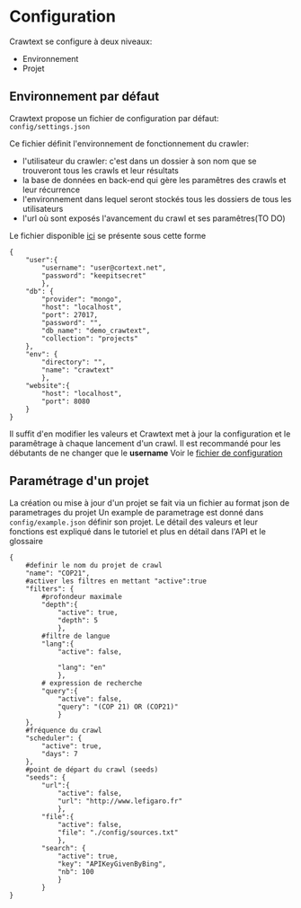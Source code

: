 # Configuration
Crawtext se configure à deux niveaux:
* Environnement
* Projet
## Environnement par défaut

Crawtext propose un fichier de configuration par défaut: ```config/settings.json```

Ce fichier définit l'environnement de fonctionnement du crawler:
* l'utilisateur du crawler: c'est dans un dossier à son nom que se trouveront tous les crawls et leur résultats 
* la base de données en back-end qui gère les paramêtres des crawls et leur récurrence
* l'environnement dans lequel seront stockés tous les dossiers de tous les utilisateurs
* l'url où sont exposés l'avancement du crawl et ses paramêtres(TO DO)

Le fichier disponible [ici](../../config/settings.json) se présente sous cette forme
```
{
	"user":{
        "username": "user@cortext.net",
        "password": "keepitsecret"
        },
	"db": {
        "provider": "mongo",
		"host": "localhost",
		"port": 27017,
        "password": "",
        "db_name": "demo_crawtext",
		"collection": "projects"
	},
    "env": {
        "directory": "",
        "name": "crawtext"
        },
    "website":{
        "host": "localhost",
        "port": 8080
    }
}
```
Il suffit d'en modifier les valeurs et Crawtext met à jour la configuration et le paramêtrage à chaque lancement d'un crawl.
Il est recommandé pour les débutants de ne changer que le **username**
Voir le [fichier de configuration](../../config/settings.json)

## Paramétrage d'un projet

La création ou mise à jour d'un projet se fait via un fichier au format json de parametrages du projet
Un example de parametrage est donné dans ```config/example.json```
définir son projet. 
Le détail des valeurs et leur fonctions est expliqué dans le tutoriel et plus en détail dans l'API et le glossaire
```
{
    #definir le nom du projet de crawl
    "name": "COP21",
    #activer les filtres en mettant "active":true 
    "filters": {
        #profondeur maximale
        "depth":{ 
            "active": true,
            "depth": 5
            },
        #filtre de langue
        "lang":{
            "active": false,

            "lang": "en"
            },
        # expression de recherche
        "query":{
            "active": false,
            "query": "(COP 21) OR (COP21)"
            }
    },
    #fréquence du crawl
    "scheduler": {
        "active": true,
        "days": 7
    },
    #point de départ du crawl (seeds)
    "seeds": {
        "url":{
            "active": false,
            "url": "http://www.lefigaro.fr"
            },
        "file":{
            "active": false,
            "file": "./config/sources.txt"
            },
        "search": {
            "active": true,
            "key": "APIKeyGivenByBing",
            "nb": 100
            }
        }
}
```

